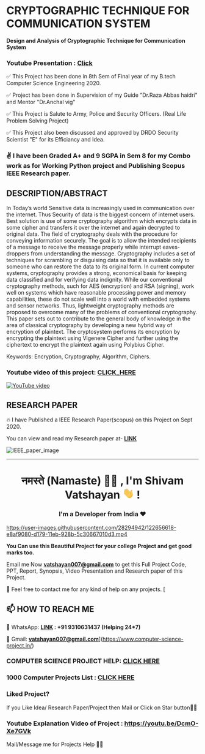#  CRYPTOGRAPHIC TECHNIQUE FOR COMMUNICATION SYSTEM 
**Design and Analysis of Cryptographic Technique for Communication System**

### Youtube Presentation : [Click](https://youtu.be/OW1LfCpM6Ac)

✅  This Project has been done in 8th Sem of Final year of my B.tech Computer Science Engineering 2020.

✅  Project has been done in Supervision of my Guide "Dr.Raza Abbas haidri" and Mentor "Dr.Anchal vig"

✅  This Project is Salute to Army, Police and Security Officers. (Real Life Problem Solving Project)

✅  This Project also been discussed and approved by DRDO Security Scientist "E" for its Efficiancy and Idea.


### ✌️ I have been Graded A+ and 9 SGPA in Sem 8 for my Combo work as for Working Python project and Publishing Scopus IEEE Research paper.

## DESCRIPTION/ABSTRACT

In Today’s world Sensitive data is increasingly used in communication over the internet. Thus Security of data is the biggest concern of internet users. Best solution is use of some cryptography algorithm which encrypts data in some cipher and transfers it over the internet and again decrypted to original data. The field of cryptography deals with the procedure for conveying information securely. The goal is to allow the intended recipients of a message to receive the message properly while interrupt eaves- droppers from understanding the message. Cryptography includes a set of techniques for scrambling or disguising data so that it is available only to someone who can restore the data to its original form. In current computer systems, cryptography provides a strong, economical basis for keeping data classified and for verifying data indignity. While our conventional cryptography methods, such for AES (encryption) and RSA (signing), work well on systems which have reasonable processing power and memory capabilities, these do not scale well into a world with embedded systems and sensor networks. Thus, lightweight cryptography methods are proposed to overcome many of the problems of conventional cryptography. This paper sets out to contribute to the general body of knowledge in the area of classical cryptography by developing a new hybrid way of encryption of plaintext. The cryptosystem performs its encryption by encrypting the plaintext using Vigenere Cipher and further using the ciphertext to encrypt the plaintext again using Polybius Cipher.

Keywords: Encryption, Cryptography, Algorithm, Ciphers.

### Youtube video of this project: **[CLICK_HERE](https://youtu.be/OW1LfCpM6Ac)**
[![YouTube video](https://www.kindpng.com/picc/m/23-234479_youtube-music-premium-and-youtube-premium-get-new.png)](https://youtu.be/OW1LfCpM6Ac)

## RESEARCH PAPER

🔥 I have Published a IEEE Research Paper(scopus) on this Project on Sept 2020.

You can view and read my Research paper at- **[LINK](https://ieeexplore.ieee.org/document/9199997)**

![IEEE_paper_image](https://user-images.githubusercontent.com/28294942/102985981-10f56400-4536-11eb-94ed-5647af384dea.PNG)
******************************************************************************************************************************************************************************

<h1 align="center"> नमस्ते (Namaste) 🙏🏻 , I'm Shivam Vatshayan <img src="https://raw.githubusercontent.com/ABSphreak/ABSphreak/master/gifs/Hi.gif" width="30px"> ! </h1>
<h3 align="center">I'm a Developer from India ❤</h3>


https://user-images.githubusercontent.com/28294942/122656618-e8af9080-d179-11eb-928b-5c30667010d3.mp4

**You Can use this Beautiful Project for your college Project and get good marks too.**

Email me Now **vatshayan007@gmail.com** to get this Full Project Code, PPT, Report, Synopsis, Video Presentation and Research paper of this Project.

💌 Feel free to contact me for any kind of help on any projects.
[
## 📫 HOW TO REACH ME 

💬 WhatsApp: **[LINK](https://wa.me/message/CHWN2AHCPMAZK1) : +91 9310631437 (Helping 24*7)**

💬 Gmail: **vatshayan007@gmail.com**](https://www.computer-science-project.in/)

### COMPUTER SCIENCE PROJECT HELP: [CLICK HERE](https://www.cse-projects.com)

### 1000 Computer Projects List : [CLICK HERE](https://www.computer-science-project.in/)


### Liked Project?
If you Like Idea/ Research Paper/Project then Mail or Click on Star button🙏🏻


### Youtube Explanation Video of Project : https://youtu.be/DcmO-Xe7GVk

Mail/Message me for Projects Help 🙏🏻


